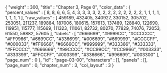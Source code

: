 {
  "weight" : 300,
  "title" : "Chapter 3, Page 0",
  "color_data" : {
    "percent_values" : [
      8,
      8,
      6,
      6,
      5,
      4,
      3,
      3,
      3,
      3,
      2,
      2,
      2,
      2,
      2,
      2,
      2,
      2,
      2,
      1,
      1,
      1,
      1,
      1,
      1,
      1,
      1
    ],
    "raw_values" : [
      459189,
      432405,
      340927,
      330152,
      305702,
      253051,
      211237,
      189884,
      187006,
      180615,
      157613,
      137489,
      128840,
      122690,
      119951,
      115777,
      115669,
      111323,
      111061,
      82732,
      80270,
      77829,
      74076,
      72053,
      61550,
      59882,
      57605
    ],
    "labels" : [
      "#666699",
      "#9999CC",
      "#CCCCCC",
      "#FF9966",
      "#6699CC",
      "#336699",
      "#006699",
      "#669999",
      "#CCCCFF",
      "#000033",
      "#FF6666",
      "#6666CC",
      "#999999",
      "#333366",
      "#333333",
      "#FFCCCC",
      "#666666",
      "#99CCCC",
      "#CC99CC",
      "#CC9966",
      "#003333",
      "#333399",
      "#FFCCFF",
      "#003399",
      "#336666",
      "#996699",
      "#003300"
    ],
    "page_num" : 0
  },
  "id" : "page-03-00",
  "characters" : [],
  "panels" : [],
  "page_num" : 0,
  "chapter_num" : 3,
  "col_layout" : 3
}
